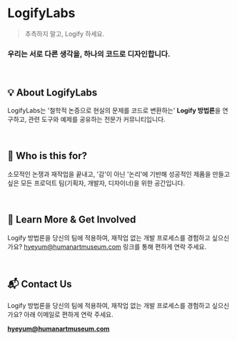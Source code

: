 # LogifyLabs

> 추측하지 말고, Logify 하세요.

### 우리는 서로 다른 생각을, 하나의 코드로 디자인합니다.

<br>

## 💡 About LogifyLabs

LogifyLabs는 '철학적 논증으로 현실의 문제를 코드로 변환하는' **Logify 방법론**을 연구하고, 관련 도구와 예제를 공유하는 전문가 커뮤니티입니다.

<br>

## 🎯 Who is this for?

소모적인 논쟁과 재작업을 끝내고, '감'이 아닌 '논리'에 기반해 성공적인 제품을 만들고 싶은 모든 프로덕트 팀(기획자, 개발자, 디자이너)을 위한 공간입니다.

<br>

## 🚀 Learn More & Get Involved

Logify 방법론을 당신의 팀에 적용하여, 재작업 없는 개발 프로세스를 경험하고 싶으신가요? [hyeyum@humanartmuseum.com](mailto:hyeyum@humanartmuseum.com) 링크를 통해 편하게 연락 주세요.

<br>

## 📬 Contact Us

Logify 방법론을 당신의 팀에 적용하여, 재작업 없는 개발 프로세스를 경험하고 싶으신가요?
아래 이메일로 편하게 연락 주세요.

**hyeyum@humanartmuseum.com** 
